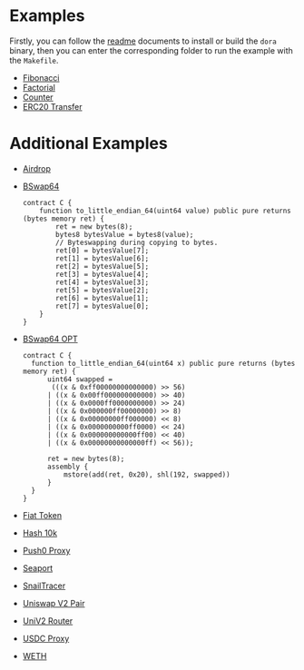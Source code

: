 # Examples

Firstly, you can follow the [readme](../README.md) documents to install or build the `dora` binary, then you can enter the corresponding folder to run the example with the `Makefile`.

- [Fibonacci](./fibonacci/)
- [Factorial](./factorial/)
- [Counter](./counter/)
- [ERC20 Transfer](./erc20_transfer/)

# Additional Examples

- [Airdrop](./airdrop/)
- [BSwap64](./bswap64/)

  ```solidity
  contract C {
      function to_little_endian_64(uint64 value) public pure returns (bytes memory ret) {
          ret = new bytes(8);
          bytes8 bytesValue = bytes8(value);
          // Byteswapping during copying to bytes.
          ret[0] = bytesValue[7];
          ret[1] = bytesValue[6];
          ret[2] = bytesValue[5];
          ret[3] = bytesValue[4];
          ret[4] = bytesValue[3];
          ret[5] = bytesValue[2];
          ret[6] = bytesValue[1];
          ret[7] = bytesValue[0];
      }
  }
  ```

- [BSwap64 OPT](./bswap64_opt/)

  ```solidity
  contract C {
    function to_little_endian_64(uint64 x) public pure returns (bytes memory ret) {
        uint64 swapped =
         (((x & 0xff00000000000000) >> 56)
        | ((x & 0x00ff000000000000) >> 40)
        | ((x & 0x0000ff0000000000) >> 24)
        | ((x & 0x000000ff00000000) >> 8)
        | ((x & 0x00000000ff000000) << 8)
        | ((x & 0x0000000000ff0000) << 24)
        | ((x & 0x000000000000ff00) << 40)
        | ((x & 0x00000000000000ff) << 56));

        ret = new bytes(8);
        assembly {
            mstore(add(ret, 0x20), shl(192, swapped))
        }
    }
  }
  ```

- [Fiat Token](./fiat_token/)
- [Hash 10k](./hash_10k/)
- [Push0 Proxy](./push0_proxy/)
- [Seaport](./seaport/)
- [SnailTracer](./snailtracer/)
- [Uniswap V2 Pair](./uniswap_v2_pair/)
- [UniV2 Router](./univ2_router/)
- [USDC Proxy](./usdc_proxy/)
- [WETH](./weth/)
